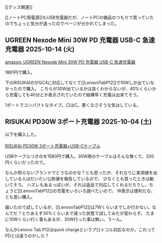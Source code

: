 [[グッズ関連]]

[[ノートPC用電源]]もUSB充電器だが、ノートPCの備品のつもりで買っていたのでちょっと気分が違ったのでページが分かれてしまった。

## UGREEN Nexode Mini 30W PD 充電器 USB-C 急速充電器 2025-10-14 (火)

[amazon: UGREEN Nexode Mini 30W PD 充電器 USB-C 急速充電器 ](https://amzn.to/4nnfyvD)

1881円で購入。

下のRISUKAIのがQC4に対応してなくて[[LenovoTabP12]]で10Wしか出ていなかったので購入。
こちらが30W出ているかは良くわからないが、40%くらいから充電しても40分とか表示されていたので結構早く充電は出来てそう。

1ポートでコンパクトなタイプ。口はC。悪くなさそうな気はしている。

## RISUKAI PD30W 3ポート充電器 2025-10-04 (土)

以下を購入した。

<a href="https://hb.afl.rakuten.co.jp/ichiba/4d01a094.b11286ef.4d01a095.00be98ba/?pc=https%3A%2F%2Fitem.rakuten.co.jp%2Fauc-risukai%2Ft373-%2F&link_type=pict&ut=eyJwYWdlIjoiaXRlbSIsInR5cGUiOiJwaWN0Iiwic2l6ZSI6IjI0MHgyNDAiLCJuYW0iOjEsIm5hbXAiOiJyaWdodCIsImNvbSI6MSwiY29tcCI6ImRvd24iLCJwcmljZSI6MCwiYm9yIjoxLCJjb2wiOjEsImJidG4iOjEsInByb2QiOjAsImFtcCI6ZmFsc2V9" target="_blank" rel="nofollow sponsored noopener" style="word-wrap:break-word;"><img src="https://hbb.afl.rakuten.co.jp/hgb/4d01a094.b11286ef.4d01a095.00be98ba/?me_id=1303095&item_id=10261032&pc=https%3A%2F%2Fthumbnail.image.rakuten.co.jp%2F%400_mall%2Fauc-risukai%2Fcabinet%2Fk35%2Fimgrc0107425252.jpg%3F_ex%3D240x240&s=240x240&t=pict" border="0" style="margin:2px" alt="" title=""><br>
RISUKAI PD30W 3ポート充電器+USB-Cケーブル</a>

USBケーブルつきのを1580円で購入。30W用のケーブルはそんな無くて、200円くらいだったので。

なんか知らないブランドでどうなのかな？とも思ったが、それなりに実測値を出している人はだいたい公称値を報告しているので、
少なくとも買ったときは動いてそう。
ハズレもあるっぽいが、それは返品で対応してくれるだろうし、ちょうど[[LenovoTabP12]]の充電をいろいろ調べたいので、
W表示は便利だな、とも思い購入。

届いたので試しているが、[[LenovoTabP12]]は7Wくらいまでしか行かない。なんでだ？とりあえず30%くらいまで減った状態で試してみたが変わらず。
たまに10Wくらい行く事もあるが、30W行った事は無い。うーん。

なんかLenovo Tab P12はquick chargeというプロトコル対応なのか。これってPDとは違うのかしら？